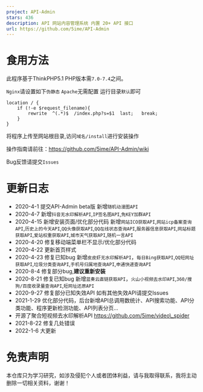 ```yaml
---
project: API-Admin
stars: 436
description: API 网站内容管理系统 内置 20+ API 接口
url: https://github.com/5ime/API-Admin
---
```


食用方法
====

此程序基于ThinkPHP5.1 PHP版本需`7.0-7.4`之间。

`Nginx`请设置如下`伪静态` `Apache`无需配置 运行目录`默认`即可

```
location / {
	if (!-e $request_filename){
		rewrite  ^(.*)$  /index.php?s=$1  last;   break;
	}
}
```

将程序上传至网站根目录,访问`域名/install`进行安装操作

操作指南请前往：https://github.com/5ime/API-Admin/wiki

Bug反馈请提交`Issues`

更新日志
====

-   2020-4-1 提交API-Admin beta版 新增`随机动漫图API`
-   2020-4-7 新增`抖音无水印解析API`,`IP签名图API`,`免KEY加群API`
-   2020-4-15 新增安装页面/优化部分代码 新增`网站ICO获取API`,`网站icp备案查询API`,`历史上的今天API`,`QQ头像获取API`,`QQ在线状态查询API`,`服务器信息获取API`,`网站标题获取API`,`爱站权重获取API`,`城市天气获取API`,`随机一言API`
-   2020-4-20 修复移动端菜单栏不显示/优化部分代码
-   2020-4-22 更新首页样式
-   2020-4-23 修复已知bug 新增`皮皮虾无水印解析API`，`每日Bing获取API`,`QQ短网址获取API`,`垃圾分类查询API`,`手机号归属地查询API`,`申通快递查询API`
-   2020-8-4 修复部分bug,**建议重新安装**
-   2020-8-21 修复已知bug 新增`蓝奏云直链获取API`，`火山小视频去水印API`,`360/搜狗/百度收录量查询API`,`短网址还原API`
-   2020-9-27 修复部分已知失效API 如有其他失效API请提交Issues
-   2021-1-29 优化部分代码，后台新增API总调用数统计、API搜索功能、API分类功能、程序更新检测功能、API列表分页...
-   开源了聚合短视频去水印解析API https://github.com/5ime/video\_spider
-   2021-8-22 修复几处错误
-   2022-1-6 大更新

免责声明
====

本仓库只为学习研究，如涉及侵犯个人或者团体利益，请与我取得联系，我将主动删除一切相关资料，谢谢！
